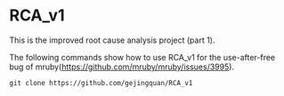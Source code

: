 # RCA_v1
This is the improved root cause analysis project (part 1).

The following commands show how to use RCA_v1 for the use-after-free bug of mruby(https://github.com/mruby/mruby/issues/3995).

```
git clone https://github.com/gejingquan/RCA_v1

```




